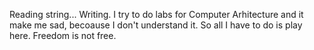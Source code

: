Reading string...
Writing.
I try to do labs for Computer Arhitecture and it make me sad, becoause I don't understand it. So all I have to do is play here.
Freedom is not free.
